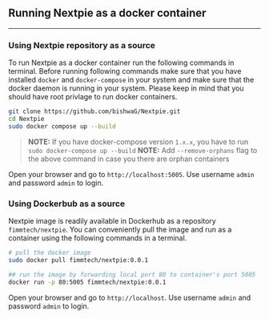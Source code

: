 ## Running Nextpie as a docker container
---

### Using Nextpie repository as a source
To run Nextpie as a docker container run the following commands in terminal. Before running following commands make sure that you have installed `docker` and `docker-compose` in your system and make sure that the docker daemon is running in your system. Please keep in mind that you should have root privlage to run docker containers. 

```bash
git clone https://github.com/bishwaG/Nextpie.git
cd Nextpie
sudo docker compose up --build
```

> **NOTE:** If you have docker-compose version `1.x.x`, you have to run `sudo docker-compose up --build` 
> **NOTE:** Add `--remove-orphans` flag to the above command in case you there are orphan containers

Open your browser and go to `http://localhost:5005`. Use username `admin` and password `admin` to login.

### Using Dockerbub as a source

Nextpie image is readily available in Dockerhub as a repository `fimmtech/nextpie`. You can conveniently pull the image and run as a container using the following commands in a terminal.

```bash
# pull the docker image
sudo docker pull fimmtech/nextpie:0.0.1

## run the image by forwarding local port 80 to container's port 5005
docker run -p 80:5005 fimmtech/nextpie:0.0.1
```

Open your browser and go to `http://localhost`. Use username `admin` and password `admin` to login.

